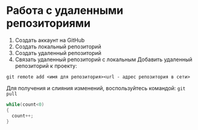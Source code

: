 # **Работа с удаленными репозиториями**
1. Создать аккаунт на GitHub
2. Создать локальный репозиторий
3. Создать удаленный репозиторий
4. Связать удаленный репозиторий с локальным
Добавить удаленный репозиторий к проекту:
```
git remote add <имя для репозитория><url - адрес репозитория в сети>
```
Для получения и слияния изменений, воспользуйтесь командой: `git pull`

```C#
while(count<0)
{
  count++;
}
```
